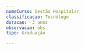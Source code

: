 ```yaml
---
nomeCurso: Gestão Hospitalar 
classificacao: Tecnólogo 
duracao:  3 anos 
observacao: obs
tipo: Graduação 

---
```


